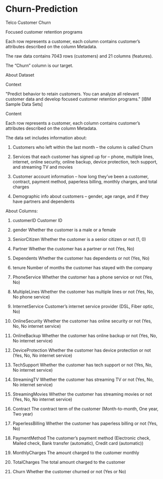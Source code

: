 # Churn-Prediction

Telco Customer Churn

Focused customer retention programs

Each row represents a customer, each column contains customer’s attributes described on the column Metadata.

The raw data contains 7043 rows (customers) and 21 columns (features).

The “Churn” column is our target.

About Dataset

Context

"Predict behavior to retain customers. You can analyze all relevant customer data and develop focused customer retention programs." [IBM Sample Data Sets]

Content

Each row represents a customer, each column contains customer’s attributes described on the column Metadata.

The data set includes information about:

1. Customers who left within the last month – the column is called Churn

2. Services that each customer has signed up for – phone, multiple lines, internet, online security, online backup, device protection, tech support, and streaming TV and movies

3. Customer account information – how long they’ve been a customer, contract, payment method, paperless billing, monthly charges, and total charges

4. Demographic info about customers – gender, age range, and if they have partners and dependents

About Columns:

1. customerID
Customer ID

2. gender
Whether the customer is a male or a female

3. SeniorCitizen
Whether the customer is a senior citizen or not (1, 0)

4. Partner
Whether the customer has a partner or not (Yes, No)

5. Dependents
Whether the customer has dependents or not (Yes, No)

6. tenure
Number of months the customer has stayed with the company

7. PhoneService
Whether the customer has a phone service or not (Yes, No)

8. MultipleLines
Whether the customer has multiple lines or not (Yes, No, No phone service)

9. InternetService
Customer’s internet service provider (DSL, Fiber optic, No)

10. OnlineSecurity
Whether the customer has online security or not (Yes, No, No internet service)

11. OnlineBackup
Whether the customer has online backup or not (Yes, No, No internet service)

12. DeviceProtection
Whether the customer has device protection or not (Yes, No, No internet service)

13. TechSupport
Whether the customer has tech support or not (Yes, No, No internet service)

14. StreamingTV
Whether the customer has streaming TV or not (Yes, No, No internet service)

15. StreamingMovies
Whether the customer has streaming movies or not (Yes, No, No internet service)

16. Contract
The contract term of the customer (Month-to-month, One year, Two year)

17. PaperlessBilling
Whether the customer has paperless billing or not (Yes, No)

18. PaymentMethod
The customer’s payment method (Electronic check, Mailed check, Bank transfer (automatic), Credit card (automatic))

19. MonthlyCharges
The amount charged to the customer monthly

20. TotalCharges
The total amount charged to the customer

21. Churn
Whether the customer churned or not (Yes or No)
